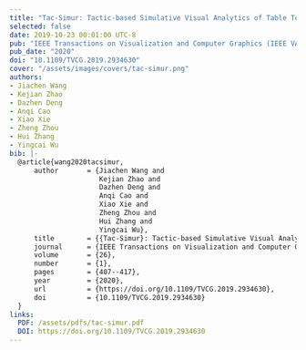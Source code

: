 ```yaml
---
title: "Tac-Simur: Tactic-based Simulative Visual Analytics of Table Tennis"
selected: false
date: 2019-10-23 00:01:00 UTC-8
pub: "IEEE Transactions on Visualization and Computer Graphics (IEEE VAST 2019), vol. 26, no. 1, pp. 407-417, Jan. 2020 (CCF-A, JCR-Q1)"
pub_date: "2020"
doi: "10.1109/TVCG.2019.2934630"
cover: "/assets/images/covers/tac-simur.png"
authors:
- Jiachen Wang
- Kejian Zhao
- Dazhen Deng
- Anqi Cao
- Xiao Xie
- Zheng Zhou
- Hui Zhang
- Yingcai Wu
bib: |-
  @article{wang2020tacsimur,
      author       = {Jiachen Wang and
                      Kejian Zhao and
                      Dazhen Deng and
                      Anqi Cao and
                      Xiao Xie and
                      Zheng Zhou and
                      Hui Zhang and
                      Yingcai Wu},
      title        = {{Tac-Simur}: Tactic-based Simulative Visual Analytics of Table Tennis},
      journal      = {IEEE Transactions on Visualization and Computer Graphics},
      volume       = {26},
      number       = {1},
      pages        = {407--417},
      year         = {2020},
      url          = {https://doi.org/10.1109/TVCG.2019.2934630},
      doi          = {10.1109/TVCG.2019.2934630}
  }
links:
  PDF: /assets/pdfs/tac-simur.pdf
  DOI: https://doi.org/10.1109/TVCG.2019.2934630
---
```


